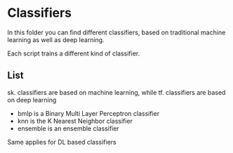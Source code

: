 # Classifiers

In this folder you can find different classifiers, based on traditional machine learning as well as deep learning.

Each script trains a different kind of classifier.

## List
sk. classifiers are based on machine learning, while tf. classifiers are based on deep learning

- bmlp is a Binary Multi Layer Perceptron classifier
- knn is the K Nearest Neighbor classifier
- ensemble is an ensemble classifier

Same applies for DL based classifiers